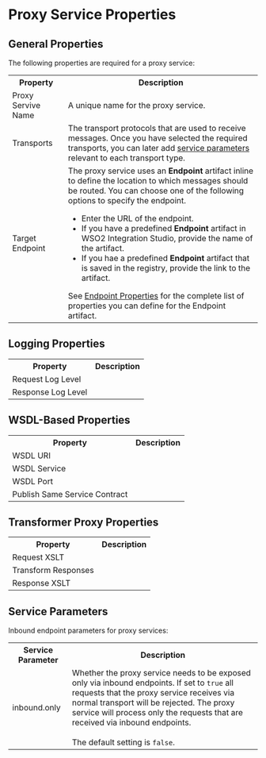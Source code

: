 # Proxy Service Properties

## General Properties

The following properties are required for a proxy service:

<table>
  <tr>
    <th>Property</th>
    <th>Description</th>
  </tr>
  <tr>
    <td>Proxy Servive Name</td>
    <td>A unique name for the proxy service.</td>
  </tr>
  <tr>
    <td>Transports</td>
    <td>
      The transport protocols that are used to receive messages. Once you have selected the required transports, you can later add <a href="#service-parameters">service parameters</a> relevant to each transport type.
    </td>
  </tr>
  <tr>
    <td>Target Endpoint</td>
    <td>
      The proxy service uses an <b>Endpoint</b> artifact inline to define the location to which messages should be routed. You can choose one of the following options to specify the endpoint.
      <ul>
        <li>Enter the URL of the endpoint.</li>
        <li>If you have a predefined <b>Endpoint</b> artifact in WSO2 Integration Studio, provide the name of the artifact.</li>
        <li>If you hae a predefined <b>Endpoint</b> artifact that is saved in the registry, provide the link to the artifact.</li>
      </ul>
      See <a href="endpoint-properties">Endpoint Properties</a> for the complete list of properties you can define for the Endpoint artifact.
    </td>
  </tr>
</table>

## Logging Properties

<table>
  <tr>
    <th>Property</th>
    <th>Description</th>
  </tr>
  <tr>
    <td>Request Log Level</td>
    <td></td>
  </tr>
  <tr>
    <td>Response Log Level</td>
    <td></td>
  </tr>
</table>

## WSDL-Based Properties

<table>
  <tr>
    <th>Property</th>
    <th>Description</th>
  </tr>
  <tr>
    <td>WSDL URI</td>
    <td></td>
  </tr>
  <tr>
    <td>WSDL Service</td>
    <td></td>
  </tr>
  <tr>
    <td>WSDL Port</td>
    <td></td>
  </tr>
  <tr>
    <td>Publish Same Service Contract</td>
    <td></td>
  </tr>
</table>

## Transformer Proxy Properties

<table>
  <tr>
    <th>Property</th>
    <th>Description</th>
  </tr>
  <tr>
    <td>Request XSLT</td>
    <td></td>
  </tr>
  <tr>
    <td>Transform Responses</td>
    <td></td>
  </tr>
  <tr>
    <td>Response XSLT</td>
    <td></td>
  </tr>
</table>

## Service Parameters

Inbound endpoint parameters for proxy services:

<table>
   <tr>
      <th>Service Parameter</th>
      <th>Description</th>
   </tr>
   <tr>
      <td>inbound.only</td>
      <td>
            Whether the proxy service needs to be exposed only via inbound endpoints. If set to <code>true</code> all requests that the proxy service receives via normal transport will be rejected. The proxy service will process only the requests that are received via inbound endpoints.</br></br> The default setting is <code>false</code>.
      </td>
   </tr>
</table>